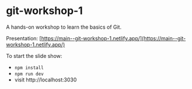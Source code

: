 # git-workshop-1

A hands-on workshop to learn the basics of Git.

Presentation: [https://main--git-workshop-1.netlify.app/](https://main--git-workshop-1.netlify.app/)

To start the slide show:

- `npm install`
- `npm run dev`
- visit http://localhost:3030
